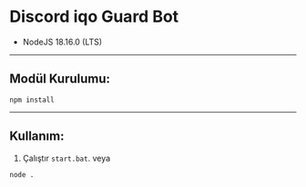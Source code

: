 # Discord iqo Guard Bot
* NodeJS 18.16.0 (LTS)
***
## Modül Kurulumu:
```console
npm install
```
***
## Kullanım:
1. Çalıştır `start.bat`.
veya
```console
node .
```
